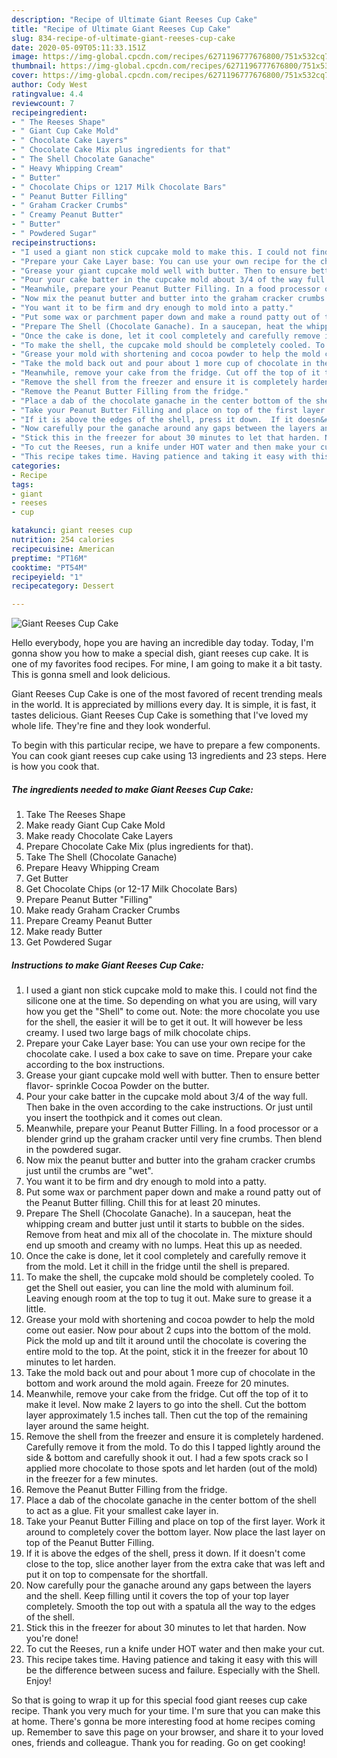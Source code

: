 ```yaml
---
description: "Recipe of Ultimate Giant Reeses Cup Cake"
title: "Recipe of Ultimate Giant Reeses Cup Cake"
slug: 834-recipe-of-ultimate-giant-reeses-cup-cake
date: 2020-05-09T05:11:33.151Z
image: https://img-global.cpcdn.com/recipes/6271196777676800/751x532cq70/giant-reeses-cup-cake-recipe-main-photo.jpg
thumbnail: https://img-global.cpcdn.com/recipes/6271196777676800/751x532cq70/giant-reeses-cup-cake-recipe-main-photo.jpg
cover: https://img-global.cpcdn.com/recipes/6271196777676800/751x532cq70/giant-reeses-cup-cake-recipe-main-photo.jpg
author: Cody West
ratingvalue: 4.4
reviewcount: 7
recipeingredient:
- " The Reeses Shape"
- " Giant Cup Cake Mold"
- " Chocolate Cake Layers"
- " Chocolate Cake Mix plus ingredients for that"
- " The Shell Chocolate Ganache"
- " Heavy Whipping Cream"
- " Butter"
- " Chocolate Chips or 1217 Milk Chocolate Bars"
- " Peanut Butter Filling"
- " Graham Cracker Crumbs"
- " Creamy Peanut Butter"
- " Butter"
- " Powdered Sugar"
recipeinstructions:
- "I used a giant non stick cupcake mold to make this. I could not find the silicone one at the time. So depending on what you are using, will vary how you get the &#34;Shell&#34; to come out. Note: the more chocolate you use for the shell, the easier it will be to get it out. It will however be less creamy. I used two large bags of milk chocolate chips."
- "Prepare your Cake Layer base: You can use your own recipe for the chocolate cake. I used a box cake to save on time. Prepare your cake according to the box instructions."
- "Grease your giant cupcake mold well with butter. Then to ensure better flavor- sprinkle Cocoa Powder on the butter."
- "Pour your cake batter in the cupcake mold about 3/4 of the way full. Then bake in the oven according to the cake instructions. Or just until you insert the toothpick and it comes out clean."
- "Meanwhile, prepare your Peanut Butter Filling. In a food processor or a blender grind up the graham cracker until very fine crumbs. Then blend in the powdered sugar."
- "Now mix the peanut butter and butter into the graham cracker crumbs just until the crumbs are &#34;wet&#34;."
- "You want it to be firm and dry enough to mold into a patty."
- "Put some wax or parchment paper down and make a round patty out of the Peanut Butter filling. Chill this for at least 20 minutes."
- "Prepare The Shell (Chocolate Ganache). In a saucepan, heat the whipping cream and butter just until it starts to bubble on the sides. Remove from heat and mix all of the chocolate in. The mixture should end up smooth and creamy with no lumps.  Heat this up as needed."
- "Once the cake is done, let it cool completely and carefully remove it from the mold. Let it chill in the fridge until the shell is prepared."
- "To make the shell, the cupcake mold should be completely cooled. To get the Shell out easier, you can line the mold with aluminum foil. Leaving enough room at the top to tug it out. Make sure to grease it a little."
- "Grease your mold with shortening and cocoa powder to help the mold come out easier. Now pour about 2 cups into the bottom of the mold. Pick the mold up and tilt it around until the chocolate is covering the entire mold to the top. At the point, stick it in the freezer for about 10 minutes to let harden."
- "Take the mold back out and pour about 1 more cup of chocolate in the bottom and work around the mold again.  Freeze for 20 minutes."
- "Meanwhile, remove your cake from the fridge. Cut off the top of it to make it level. Now make 2 layers to go into the shell. Cut the bottom layer approximately 1.5 inches tall. Then cut the top of the remaining layer around the same height."
- "Remove the shell from the freezer and ensure it is completely hardened. Carefully remove it from the mold. To do this I tapped lightly around the side &amp; bottom and carefully shook it out. I had a few spots crack so I applied more chocolate to those spots and let harden (out of the mold) in the freezer for a few minutes."
- "Remove the Peanut Butter Filling from the fridge."
- "Place a dab of the chocolate ganache in the center bottom of the shell to act as a glue. Fit your smallest cake layer in."
- "Take your Peanut Butter Filling and place on top of the first layer. Work it around to completely cover the bottom layer. Now place the last layer on top of the Peanut Butter Filling."
- "If it is above the edges of the shell, press it down.  If it doesn&#39;t come close to the top, slice another layer from the extra cake that was left and put it on top to compensate for the shortfall."
- "Now carefully pour the ganache around any gaps between the layers and the shell. Keep filling until it covers the top of your top layer completely. Smooth the top out with a spatula all the way to the edges of the shell."
- "Stick this in the freezer for about 30 minutes to let that harden. Now you&#39;re done!"
- "To cut the Reeses, run a knife under HOT water and then make your cut."
- "This recipe takes time. Having patience and taking it easy with this will be the difference between sucess and failure. Especially with the Shell. Enjoy!"
categories:
- Recipe
tags:
- giant
- reeses
- cup

katakunci: giant reeses cup 
nutrition: 254 calories
recipecuisine: American
preptime: "PT16M"
cooktime: "PT54M"
recipeyield: "1"
recipecategory: Dessert

---
```



![Giant Reeses Cup Cake](https://img-global.cpcdn.com/recipes/6271196777676800/751x532cq70/giant-reeses-cup-cake-recipe-main-photo.jpg)

Hello everybody, hope you are having an incredible day today. Today, I'm gonna show you how to make a special dish, giant reeses cup cake. It is one of my favorites food recipes. For mine, I am going to make it a bit tasty. This is gonna smell and look delicious.

Giant Reeses Cup Cake is one of the most favored of recent trending meals in the world. It is appreciated by millions every day. It is simple, it is fast, it tastes delicious. Giant Reeses Cup Cake is something that I've loved my whole life. They're fine and they look wonderful.




To begin with this particular recipe, we have to prepare a few components. You can cook giant reeses cup cake using 13 ingredients and 23 steps. Here is how you cook that.

<!--inarticleads1-->

##### The ingredients needed to make Giant Reeses Cup Cake:

1. Take  The Reeses Shape
1. Make ready  Giant Cup Cake Mold
1. Make ready  Chocolate Cake Layers
1. Prepare  Chocolate Cake Mix (plus ingredients for that).
1. Take  The Shell (Chocolate Ganache)
1. Prepare  Heavy Whipping Cream
1. Get  Butter
1. Get  Chocolate Chips (or 12-17 Milk Chocolate Bars)
1. Prepare  Peanut Butter &#34;Filling&#34;
1. Make ready  Graham Cracker Crumbs
1. Prepare  Creamy Peanut Butter
1. Make ready  Butter
1. Get  Powdered Sugar




<!--inarticleads2-->

##### Instructions to make Giant Reeses Cup Cake:

1. I used a giant non stick cupcake mold to make this. I could not find the silicone one at the time. So depending on what you are using, will vary how you get the &#34;Shell&#34; to come out. Note: the more chocolate you use for the shell, the easier it will be to get it out. It will however be less creamy. I used two large bags of milk chocolate chips.
1. Prepare your Cake Layer base: You can use your own recipe for the chocolate cake. I used a box cake to save on time. Prepare your cake according to the box instructions.
1. Grease your giant cupcake mold well with butter. Then to ensure better flavor- sprinkle Cocoa Powder on the butter.
1. Pour your cake batter in the cupcake mold about 3/4 of the way full. Then bake in the oven according to the cake instructions. Or just until you insert the toothpick and it comes out clean.
1. Meanwhile, prepare your Peanut Butter Filling. In a food processor or a blender grind up the graham cracker until very fine crumbs. Then blend in the powdered sugar.
1. Now mix the peanut butter and butter into the graham cracker crumbs just until the crumbs are &#34;wet&#34;.
1. You want it to be firm and dry enough to mold into a patty.
1. Put some wax or parchment paper down and make a round patty out of the Peanut Butter filling. Chill this for at least 20 minutes.
1. Prepare The Shell (Chocolate Ganache). In a saucepan, heat the whipping cream and butter just until it starts to bubble on the sides. Remove from heat and mix all of the chocolate in. The mixture should end up smooth and creamy with no lumps.  Heat this up as needed.
1. Once the cake is done, let it cool completely and carefully remove it from the mold. Let it chill in the fridge until the shell is prepared.
1. To make the shell, the cupcake mold should be completely cooled. To get the Shell out easier, you can line the mold with aluminum foil. Leaving enough room at the top to tug it out. Make sure to grease it a little.
1. Grease your mold with shortening and cocoa powder to help the mold come out easier. Now pour about 2 cups into the bottom of the mold. Pick the mold up and tilt it around until the chocolate is covering the entire mold to the top. At the point, stick it in the freezer for about 10 minutes to let harden.
1. Take the mold back out and pour about 1 more cup of chocolate in the bottom and work around the mold again.  Freeze for 20 minutes.
1. Meanwhile, remove your cake from the fridge. Cut off the top of it to make it level. Now make 2 layers to go into the shell. Cut the bottom layer approximately 1.5 inches tall. Then cut the top of the remaining layer around the same height.
1. Remove the shell from the freezer and ensure it is completely hardened. Carefully remove it from the mold. To do this I tapped lightly around the side &amp; bottom and carefully shook it out. I had a few spots crack so I applied more chocolate to those spots and let harden (out of the mold) in the freezer for a few minutes.
1. Remove the Peanut Butter Filling from the fridge.
1. Place a dab of the chocolate ganache in the center bottom of the shell to act as a glue. Fit your smallest cake layer in.
1. Take your Peanut Butter Filling and place on top of the first layer. Work it around to completely cover the bottom layer. Now place the last layer on top of the Peanut Butter Filling.
1. If it is above the edges of the shell, press it down.  If it doesn&#39;t come close to the top, slice another layer from the extra cake that was left and put it on top to compensate for the shortfall.
1. Now carefully pour the ganache around any gaps between the layers and the shell. Keep filling until it covers the top of your top layer completely. Smooth the top out with a spatula all the way to the edges of the shell.
1. Stick this in the freezer for about 30 minutes to let that harden. Now you&#39;re done!
1. To cut the Reeses, run a knife under HOT water and then make your cut.
1. This recipe takes time. Having patience and taking it easy with this will be the difference between sucess and failure. Especially with the Shell. Enjoy!




So that is going to wrap it up for this special food giant reeses cup cake recipe. Thank you very much for your time. I'm sure that you can make this at home. There's gonna be more interesting food at home recipes coming up. Remember to save this page on your browser, and share it to your loved ones, friends and colleague. Thank you for reading. Go on get cooking!
